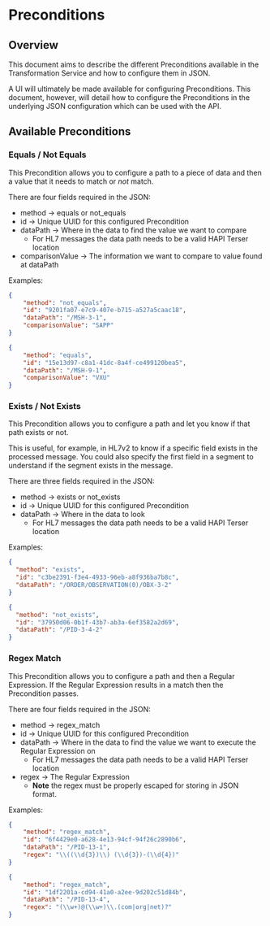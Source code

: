 # Preconditions

## Overview

This document aims to describe the different Preconditions available in the Transformation Service and how to configure them in JSON.  

A UI will ultimately be made available for configuring Preconditions.  This document, however, will detail how to configure the Preconditions in the underlying JSON configuration which can be used with the API.

## Available Preconditions

### Equals / Not Equals

This Precondition allows you to configure a path to a piece of data and then a value that it needs to match or _not_ match.

There are four fields required in the JSON:

* method &rarr; equals or not_equals
* id &rarr; Unique UUID for this configured Precondition 
* dataPath &rarr; Where in the data to find the value we want to compare
  * For HL7 messages the data path needs to be a valid HAPI Terser location 
* comparisonValue &rarr; The information we want to compare to value found at dataPath

Examples:

```json
{
    "method": "not_equals",
    "id": "9201fa07-e7c9-407e-b715-a527a5caac18",
    "dataPath": "/MSH-3-1",
    "comparisonValue": "SAPP"
}
```

```json
{
    "method": "equals",
    "id": "15e13d97-c8a1-41dc-8a4f-ce499120bea5",
    "dataPath": "/MSH-9-1",
    "comparisonValue": "VXU"
}
```

### Exists / Not Exists

This Precondition allows you to configure a path and let you know if that path exists or not.  

This is useful, for example, in HL7v2 to know if a specific field exists in the processed message.  You could also specify the first field in a segment to understand if the segment exists in the message.

There are three fields required in the JSON:

* method &rarr; exists or not_exists
* id &rarr; Unique UUID for this configured Precondition
* dataPath &rarr; Where in the data to look
    * For HL7 messages the data path needs to be a valid HAPI Terser location

Examples:

```json
{
  "method": "exists",
  "id": "c3be2391-f3e4-4933-96eb-a8f936ba7b8c",
  "dataPath": "/ORDER/OBSERVATION(0)/OBX-3-2"
}
```

```json
{
  "method": "not_exists",
  "id": "37950d06-0b1f-43b7-ab3a-6ef3582a2d69",
  "dataPath": "/PID-3-4-2"
}
```

### Regex Match

This Precondition allows you to configure a path and then a Regular Expression.  If the Regular Expression results in a match then the Precondition passes.

There are four fields required in the JSON:

* method &rarr; regex_match
* id &rarr; Unique UUID for this configured Precondition
* dataPath &rarr; Where in the data to find the value we want to execute the Regular Expression on
  * For HL7 messages the data path needs to be a valid HAPI Terser location
* regex &rarr; The Regular Expression
  * **Note** the regex must be properly escaped for storing in JSON format.

Examples: 

```json
{
    "method": "regex_match",
    "id": "6f4429e0-a628-4e13-94cf-94f26c2890b6",
    "dataPath": "/PID-13-1",
    "regex": "\\((\\d{3})\\) (\\d{3})-(\\d{4})"
}
```

```json
{
    "method": "regex_match",
    "id": "1df2201a-cd94-41a0-a2ee-9d202c51d84b",
    "dataPath": "/PID-13-4",
    "regex": "(\\w+)@(\\w+)\\.(com|org|net)?"
}
```
